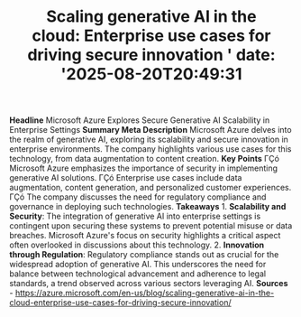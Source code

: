 ﻿---
title: "Scaling generative AI in the cloud: Enterprise use cases for driving secure innovation '
date: '2025-08-20T20:49:31"
category: "Markets"
summary: ""
slug: "scaling generative ai in the cloudenterprise use cases for d"
source_urls:
  - "https://azure.microsoft.com/en-us/blog/scaling-generative-ai-in-the-cloud-enterprise-use-cases-for-driving-secure-innovation/"
seo:
  title: "Scaling generative AI in the cloud: Enterprise use cases for driving secure innovation  | Hash n Hedge'
  description: '"
  keywords: ["news", "markets", "brief"]
---
**Headline** Microsoft Azure Explores Secure Generative AI Scalability in Enterprise Settings  **Summary Meta Description** Microsoft Azure delves into the realm of generative AI, exploring its scalability and secure innovation in enterprise environments. The company highlights various use cases for this technology, from data augmentation to content creation.  **Key Points**  ΓÇó Microsoft Azure emphasizes the importance of security in implementing generative AI solutions. ΓÇó Enterprise use cases include data augmentation, content generation, and personalized customer experiences. ΓÇó The company discusses the need for regulatory compliance and governance in deploying such technologies.  **Takeaways**  1. **Scalability and Security**: The integration of generative AI into enterprise settings is contingent upon securing these systems to prevent potential misuse or data breaches. Microsoft Azure's focus on security highlights a critical aspect often overlooked in discussions about this technology. 2. **Innovation through Regulation**: Regulatory compliance stands out as crucial for the widespread adoption of generative AI. This underscores the need for balance between technological advancement and adherence to legal standards, a trend observed across various sectors leveraging AI.  **Sources** - https://azure.microsoft.com/en-us/blog/scaling-generative-ai-in-the-cloud-enterprise-use-cases-for-driving-secure-innovation/ 
